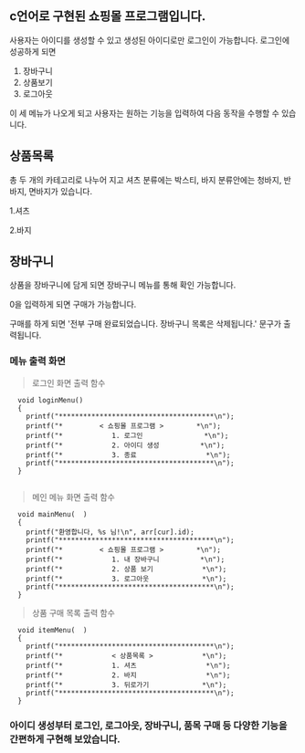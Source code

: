 ## c언어로 구현된 쇼핑몰 프로그램입니다.
사용자는 아이디를 생성할 수 있고 생성된 아이디로만 로그인이 가능합니다. 
로그인에 성공하게 되면 




1. 장바구니  
2. 상품보기  
3. 로그아웃   




이 세 메뉴가 나오게 되고 사용자는 원하는 기능을 입력하여 다음 동작을 수행할 수 있습니다.



## 상품목록
총 두 개의 카테고리로 나누어 지고 셔츠 분류에는 박스티, 바지 분류안에는 청바지, 반바지, 면바지가 있습니다.

1.셔츠  

2.바지  



## 장바구니
상품을 장바구니에 담게 되면 장바구니 메뉴를 통해 확인 가능합니다.  


0을 입력하게 되면 구매가 가능합니다.  


구매를 하게 되면 '전부 구매 완료되었습니다. 장바구니 목록은 삭제됩니다.' 문구가 출력됩니다.  



### 메뉴 출력 화면
  > 로그인 화면 출력 함수
  ```
    void loginMenu()
    {
      printf("**************************************\n");
      printf("*         < 쇼핑몰 프로그램 >        *\n");
      printf("*            1. 로그인               *\n");
      printf("*            2. 아이디 생성          *\n");
      printf("*            3. 종료                 *\n");
      printf("**************************************\n");
    }
    
  ```  
  
  
  > 메인 메뉴 화면 출력 함수
  ```
    void mainMenu(  )
    {
      printf("환영합니다, %s 님!\n", arr[cur].id);
      printf("**************************************\n");
      printf("*         < 쇼핑몰 프로그램 >        *\n");
      printf("*            1. 내 장바구니          *\n");
      printf("*            2. 상품 보기            *\n");
      printf("*            3. 로그아웃             *\n");
      printf("**************************************\n");
    }
  ```
  
  > 상품 구매 목록 출력 함수
  ```
    void itemMenu(  )
    {
      printf("**************************************\n");
      printf("*            < 상품목록 >            *\n");
      printf("*            1. 셔츠                 *\n");
      printf("*            2. 바지                 *\n");
      printf("*            3. 뒤로가기             *\n");
      printf("**************************************\n");
    }
  ```
  
  
  
### 아이디 생성부터 로그인, 로그아웃, 장바구니, 품목 구매 등 다양한 기능을 간편하게 구현해 보았습니다.
